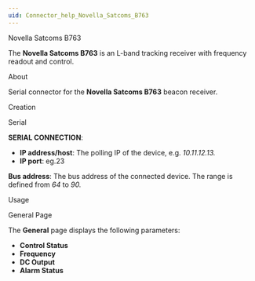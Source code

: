 ```yaml
---
uid: Connector_help_Novella_Satcoms_B763
---
```


Novella Satcoms B763

The **Novella Satcoms B763** is an L-band tracking receiver with frequency readout and control.

About

Serial connector for the **Novella Satcoms B763** beacon receiver.

Creation

Serial

**SERIAL CONNECTION**:

- **IP address/host**: The polling IP of the device, e.g. *10.11.12.13.*
- **IP port**: eg.23

**Bus address**: The bus address of the connected device. The range is defined from *64* to *90.*

Usage

General Page

The **General** page displays the following parameters:

- **Control Status**
- **Frequency**
- **DC Output**
- **Alarm Status**
